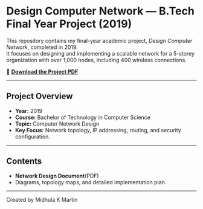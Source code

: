 # Design Computer Network — B.Tech Final Year Project (2019)

This repository contains my final-year academic project, *Design Computer Network*, completed in 2019.  
It focuses on designing and implementing a scalable network for a 5-storey organization with over 1,000 nodes, including 400 wireless connections.

📄 **[Download the Project PDF](pdf/Design-Computer-Network-BTech-2019.pdf)**

---

## Project Overview
- **Year:** 2019  
- **Course:** Bachelor of Technology in Computer Science  
- **Topic:** Computer Network Design  
- **Key Focus:** Network topology, IP addressing, routing, and security configuration.

---

## Contents
- **Network Design Document**(PDF)  
- Diagrams, topology maps, and detailed implementation plan.

---

Created by Midhula K Martin
